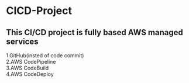 # CICD-Project
## This CI/CD project is fully based AWS managed services  
1.GitHub(insted of code commit)  
2.AWS CodePipeline  
3.AWS CodeBuild  
4.AWS CodeDeploy  
